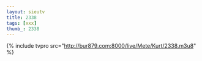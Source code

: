 ```yaml
--- 
layout: sieutv
title: 2338
tags: [xxx]
thumb_: 2338
---
```

{% include tvpro src="http://bur879.com:8000/live/Mete/Kurt/2338.m3u8" %} 
